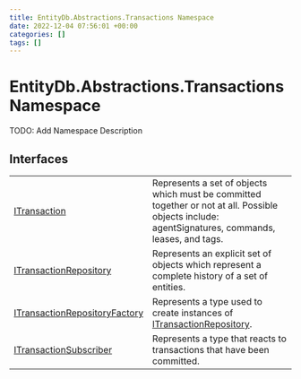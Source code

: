 ```yaml
---
title: EntityDb.Abstractions.Transactions Namespace
date: 2022-12-04 07:56:01 +00:00
categories: []
tags: []
---
```


# EntityDb.Abstractions.Transactions Namespace

TODO: Add Namespace Description

## Interfaces
<table><tr><td><a href='dotnet./entitydb.abstractions.transactions.itransaction'>ITransaction</a></td><td>
Represents a set of objects which must be committed together or not at all. Possible objects include:
agentSignatures,
commands, leases, and tags.
</td></tr><tr><td><a href='dotnet./entitydb.abstractions.transactions.itransactionrepository'>ITransactionRepository</a></td><td>
Represents an explicit set of objects which represent a complete history of a set of entities.
</td></tr><tr><td><a href='dotnet./entitydb.abstractions.transactions.itransactionrepositoryfactory'>ITransactionRepositoryFactory</a></td><td>
Represents a type used to create instances of <a href='dotnet./entitydb.abstractions.transactions.itransactionrepository'>ITransactionRepository</a>.
</td></tr><tr><td><a href='dotnet./entitydb.abstractions.transactions.itransactionsubscriber'>ITransactionSubscriber</a></td><td>
Represents a type that reacts to transactions that have been committed.
</td></tr></table>
